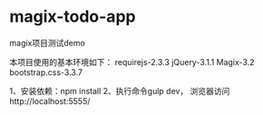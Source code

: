 # magix-todo-app
magix项目测试demo

本项目使用的基本环境如下：
requirejs-2.3.3
jQuery-3.1.1
Magix-3.2
bootstrap.css-3.3.7

1、安装依赖：npm install
2、执行命令gulp dev， 浏览器访问 http://localhost:5555/